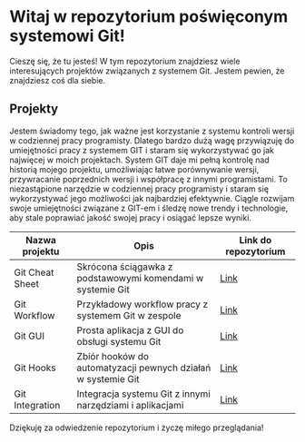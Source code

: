 # Witaj w repozytorium poświęconym systemowi Git!

Cieszę się, że tu jesteś! W tym repozytorium znajdziesz wiele interesujących projektów związanych z systemem Git. Jestem pewien, że znajdziesz coś dla siebie.

## Projekty

Jestem świadomy tego, jak ważne jest korzystanie z systemu kontroli wersji w codziennej pracy programisty. Dlatego bardzo dużą wagę przywiązuję do umiejętności pracy z systemem GIT i staram się wykorzystywać go jak najwięcej w moich projektach. System GIT daje mi pełną kontrolę nad historią mojego projektu, umożliwiając łatwe porównywanie wersji, przywracanie poprzednich wersji i współpracę z innymi programistami. To niezastąpione narzędzie w codziennej pracy programisty i staram się wykorzystywać jego możliwości jak najbardziej efektywnie. Ciągle rozwijam swoje umiejętności związane z GIT-em i śledzę nowe trendy i technologie, aby stale poprawiać jakość swojej pracy i osiągać lepsze wyniki.

| Nazwa projektu | Opis | Link do repozytorium |
| --- | --- | --- |
| Git Cheat Sheet | Skrócona ściągawka z podstawowymi komendami w systemie Git | [Link](https://github.com/user/repo) |
| Git Workflow | Przykładowy workflow pracy z systemem Git w zespole | [Link](https://github.com/user/repo) |
| Git GUI | Prosta aplikacja z GUI do obsługi systemu Git | [Link](https://github.com/user/repo) |
| Git Hooks | Zbiór hooków do automatyzacji pewnych działań w systemie Git | [Link](https://github.com/user/repo) |
| Git Integration | Integracja systemu Git z innymi narzędziami i aplikacjami | [Link](https://github.com/user/repo) |

Dziękuję za odwiedzenie repozytorium i życzę miłego przeglądania!
